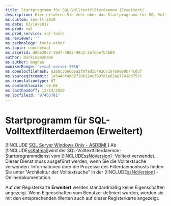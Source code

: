 ```yaml
---
title: Startprogramm für SQL-Volltextfilterdaemon (Erweitert)
description: Hier erfahren Sie mehr über das Startprogramm für SQL-Volltextfilterdaemon, das von der SQL Server-Volltextsuche verwendet wird. Außerdem erhalten Sie Informationen zur Registerkarte „Erweitert“ im Dialogfeld „Eigenschaften“ des Programms.
ms.custom: seo-lt-2019
ms.date: 03/14/2017
ms.prod: sql
ms.prod_service: sql-tools
ms.reviewer: ''
ms.technology: tools-other
ms.topic: conceptual
ms.assetid: d0be29c2-19df-4882-9832-2efdbefb4b89
author: markingmyname
ms.author: maghan
monikerRange: '>=sql-server-2016'
ms.openlocfilehash: a1bbc35e0b6a2f8fad154926710769889b74cdcf
ms.sourcegitcommit: 1a544cf4dd2720b124c3697d1e62ae7741db757c
ms.translationtype: HT
ms.contentlocale: de-DE
ms.lasthandoff: 12/14/2020
ms.locfileid: "97463781"
---
```

# <a name="sql-full-text-filter-daemon-launcher-advanced"></a>Startprogramm für SQL-Volltextfilterdaemon (Erweitert)
[!INCLUDE [SQL Server Windows Only - ASDBMI ](../../includes/applies-to-version/sql-windows-only-asdbmi.md)]
  Ab [!INCLUDE[ssKatmai](../../includes/sskatmai-md.md)]wird der SQL-Volltextfilterdaemon-Startprogrammdienst vom [!INCLUDE[ssNoVersion](../../includes/ssnoversion-md.md)] -Volltext verwendet. Dieser Dienst muss ausgeführt werden, wenn Sie die Volltextsuche verwenden. Informationen über die Prozesse des Filterdaemonhosts finden Sie unter "Architektur der Volltextsuche" in der [!INCLUDE[ssNoVersion](../../includes/ssnoversion-md.md)] -Onlinedokumentation.  
  
 Auf der Registerkarte **Erweitert** werden standardmäßig keine Eigenschaften angezeigt. Wenn Eigenschaften vom Benutzer definiert wurden, werden sie mit den entsprechenden Werten auch auf dieser Registerkarte angezeigt.  
  
  

